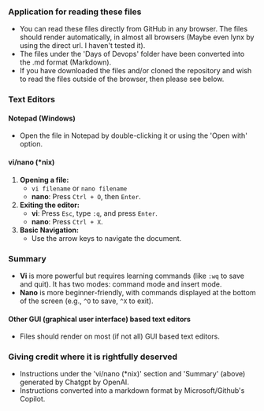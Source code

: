 ### Application for reading these files

- You can read these files directly from GitHub in any browser. The files should render automatically, in almost all browsers (Maybe even lynx by using the direct url. I haven't tested it). 
- The files under the 'Days of Devops' folder have been converted into the .md format (Markdown).
- If you have downloaded the files and/or cloned the repository and wish to read the files outside of the browser, then please see below.

### Text Editors

#### Notepad (Windows)
- Open the file in Notepad by double-clicking it or using the 'Open with' option.

#### vi/nano (*nix)
1. **Opening a file:**
   - `vi filename` or `nano filename`
   - **nano**: Press `Ctrl + O`, then `Enter`.
2. **Exiting the editor:**
   - **vi**: Press `Esc`, type `:q`, and press `Enter`.
   - **nano**: Press `Ctrl + X`.
3. **Basic Navigation:**
   - Use the arrow keys to navigate the document.

### Summary
- **Vi** is more powerful but requires learning commands (like `:wq` to save and quit). It has two modes: command mode and insert mode.
- **Nano** is more beginner-friendly, with commands displayed at the bottom of the screen (e.g., `^O` to save, `^X` to exit).

#### Other GUI (graphical user interface) based text editors
- Files should render on most (if not all) GUI based text editors.

### Giving credit where it is rightfully deserved
- Instructions under the 'vi/nano (*nix)' section and 'Summary' (above) generated by Chatgpt by OpenAI. 
- Instructions converted into a markdown format by Microsoft/Github's Copilot.